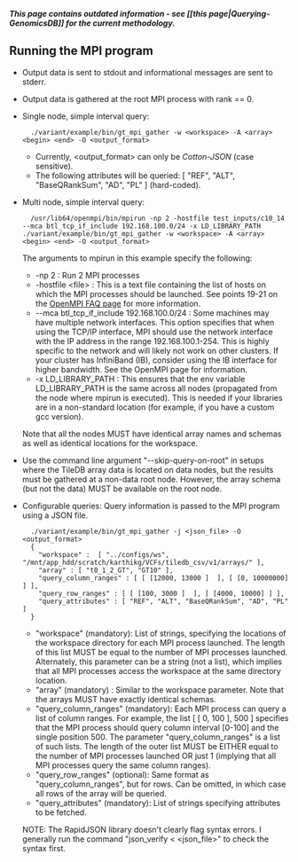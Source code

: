 **_This page contains outdated information - see [[this page|Querying-GenomicsDB]] for the current methodology._**

## Running the MPI program
* Output data is sent to stdout and informational messages are sent to stderr.
* Output data is gathered at the root MPI process with rank == 0.
* Single node, simple interval query:

        ./variant/example/bin/gt_mpi_gather -w <workspace> -A <array> <begin> <end> -O <output_format>

  * Currently, \<output_format\> can only be _Cotton-JSON_ (case sensitive).
  * The following attributes will be queried: \[ "REF", "ALT", "BaseQRankSum", "AD", "PL" \] \(hard-coded\).
* Multi node, simple interval query:

        /usr/lib64/openmpi/bin/mpirun -np 2 -hostfile test_inputs/c10_14 --mca btl_tcp_if_include 192.168.100.0/24 -x LD_LIBRARY_PATH ./variant/example/bin/gt_mpi_gather -w <workspace> -A <array> <begin> <end> -O <output_format>

  The arguments to mpirun in this example specify the following:
  * -np 2 : Run 2 MPI processes
  * -hostfile \<file\> : This is a text file containing the list of hosts on which the MPI processes should be launched. See points 19-21 on the [OpenMPI FAQ page](https://www.open-mpi.org/faq/?category=running#mpirun-hostfile) for more information.
  * --mca btl_tcp_if_include 192.168.100.0/24 : Some machines may have multiple network interfaces. This option specifies that when using the TCP/IP interface, MPI should use the network interface with the IP address in the range 192.168.100.1-254. This is highly specific to the network and will likely not work on other clusters. If your cluster has InfiniBand (IB), consider using the IB interface for higher bandwidth. See the OpenMPI page for information.
  * -x LD_LIBRARY_PATH : This ensures that the env variable LD_LIBRARY_PATH is the same across all nodes (propagated from the node where mpirun is executed). This is needed if your libraries are in a non-standard location (for example, if you have a custom gcc version).
  
  Note that all the nodes MUST have identical array names and schemas as well as identical locations for the workspace.
* Use the command line argument "--skip-query-on-root" in setups where the TileDB array data is located on data nodes, but the results must be gathered at a non-data root node. However, the array schema (but not the data) MUST be available on the root node.
* Configurable queries: Query information is passed to the MPI program using a JSON file.
         
        ./variant/example/bin/gt_mpi_gather -j <json_file> -O <output_format>
        {
          "workspace" :  [ "../configs/ws", "/mnt/app_hdd/scratch/karthikg/VCFs/tiledb_csv/v1/arrays/" ],
          "array" : [ "t0_1_2_GT", "GT10" ],
          "query_column_ranges" : [ [ [12000, 13000 ]  ], [ [0, 10000000] ] ],
          "query_row_ranges" : [ [ [100, 3000 ]  ], [ [4000, 10000] ] ],
          "query_attributes" : [ "REF", "ALT", "BaseQRankSum", "AD", "PL" ]
        }

  * "workspace" (mandatory): List of strings, specifying the locations of the workspace directory for each MPI process launched. The length of this list MUST be equal to the number of MPI processes launched. Alternately, this parameter can be a string (not a list), which implies that all MPI processes access the workspace at the same directory location.
  * "array" (mandatory) : Similar to the workspace parameter. Note that the arrays MUST have exactly identical schemas.
  * "query_column_ranges" (mandatory): Each MPI process can query a list of column ranges. For example, the list \[ \[ 0, 100 \], 500 \] specifies that the MPI process should query column interval \[0-100\] and the single position 500. The parameter "query_column_ranges" is a list of such lists. The length of the outer list MUST be EITHER equal to the number of MPI processes launched OR just 1 (implying that all MPI processes query the same column ranges).
  * "query_row_ranges" (optional): Same format as "query_column_ranges", but for rows. Can be omitted, in which case all rows of the array will be queried.
  * "query_attributes" (mandatory): List of strings specifying attributes to be fetched.

  NOTE: The RapidJSON library doesn't clearly flag syntax errors. I generally run the command "json_verify \< \<json_file\>" to check the syntax first.
